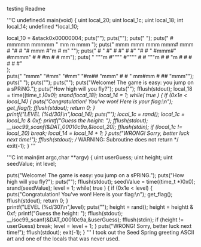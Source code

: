 testing Readme




'''C
undefined4 main(void)
{
  uint local_20;
  uint local_1c;
  uint local_18;
  int local_14;
  undefined *local_10;
  
  local_10 = &stack0x00000004;
  puts("");
  puts("");
  puts("                                                                             "); 
  puts("                          #                mmmmm  mmmmm    \"    mm   m   mmm "); 
  puts("  mmm    mmm    mmm    mmm#          mmm   #   \"# #   \"# mmm    #\"m  # m\"   \"");
  puts(" #   \"  #\"  #  #\"  #  #\" \"#         #   \"  #mmm#\" #mmmm\"   #    # #m # #   mm");
  puts(
      "  \"\"\"m  #\"\"\"\"  #\"\"\"\"  #   #          \"\"\"m  #      #   \"m   #    #  # # #    #"  
      );  
  puts(" \"mmm\"  \"#mm\"  \"#mm\"  \"#m##         \"mmm\"  #      #    \" mm#mm  #   ##  \"mmm\"");
  puts("                                                                             "); 
  puts("");
  puts("");
  puts("Welcome! The game is easy: you jump on a sPRiNG.");
  puts("How high will you fly?");
  puts("");
  fflush(stdout);
  local_18 = time((time_t *)0x0);
  srand(local_18);
  local_14 = 1;
  while( true ) { 
    if (0x1e < local_14) {
      puts("Congratulation! You\'ve won! Here is your flag:\n");
      get_flag();
      fflush(stdout);
      return 0;
    }   
    printf("LEVEL (%d/30)\n",local_14);
    puts("");
    local_1c = rand();
    local_1c = local_1c & 0xf;
    printf("Guess the height: "); 
    fflush(stdout);
    __isoc99_scanf(&DAT_00010c9a,&local_20);
    fflush(stdin);
    if (local_1c != local_20) break;
    local_14 = local_14 + 1;
  }
  puts("WRONG! Sorry, better luck next time!");
  fflush(stdout);
                    /* WARNING: Subroutine does not return */
  exit(-1);
}
'''


'''C
int main(int argc,char **argv)
{
  uint userGuess;
  uint height;
  uint seedValue;
  int level;

  puts("Welcome! The game is easy: you jump on a sPRiNG.");
  puts("How high will you fly?");
  puts("");
  fflush(stdout);
  seedValue = time((time_t *)0x0);
  srand(seedValue);
  level = 1;
  while( true ) { 
    if (0x1e < level) {
      puts("Congratulation! You\'ve won! Here is your flag:\n");
      get_flag();
      fflush(stdout);
      return 0;
    }   
    printf("LEVEL (%d/30)\n",level);
    puts("");
    height = rand();
    height = heightt & 0xf;
    printf("Guess the height: "); 
    fflush(stdout);
    __isoc99_scanf(&DAT_00010c9a,&userGuess);
    fflush(stdin);
    if (height != userGuess) break;
    level = level + 1;
  }
  puts("WRONG! Sorry, better luck next time!");
  fflush(stdout);
  exit(-1);
}
'''
I took out the Seed Spring greeting ASCII art and one of the locals that was never used.
